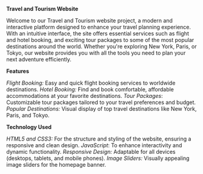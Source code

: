 **Travel and Tourism Website**

Welcome to our Travel and Tourism website project, a modern and interactive platform designed to enhance your travel planning experience. 
With an intuitive interface, the site offers essential services such as flight and hotel booking, and exciting tour packages to some of the most popular destinations around the world. 
Whether you're exploring New York, Paris, or Tokyo, our website provides you with all the tools you need to plan your next adventure efficiently.

**Features**

_Flight Booking:_ Easy and quick flight booking services to worldwide destinations.
_Hotel Booking:_ Find and book comfortable, affordable accommodations at your favorite destinations.
_Tour Packages_: Customizable tour packages tailored to your travel preferences and budget.
_Popular Destinations:_ Visual display of top travel destinations like New York, Paris, and Tokyo.

**Technology Used**

_HTML5 and CSS3:_ For the structure and styling of the website, ensuring a responsive and clean design.
_JavaScript_: To enhance interactivity and dynamic functionality.
_Responsive Design:_ Adaptable for all devices (desktops, tablets, and mobile phones).
_Image Sliders:_ Visually appealing image sliders for the homepage banner.

